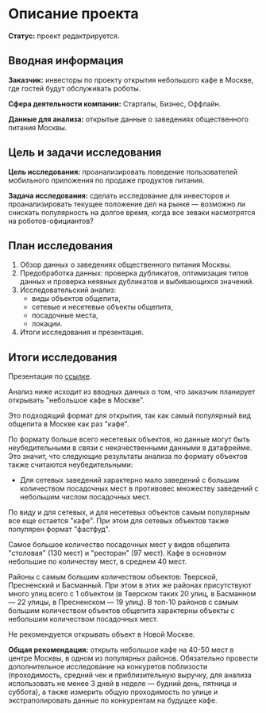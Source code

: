 # Описание проекта

**Статус:** проект редактрируется.

## Вводная информация
**Заказчик:** инвесторы по проекту открытия небольшого кафе в Москве, где гостей будут обслуживать роботы.

**Сфера деятельности компании:** Стартапы, Бизнес, Оффлайн.

**Данные для анализа:** открытые данные о заведениях общественного питания Москвы.

## Цель и задачи исследования
**Цель исследования:** проанализировать поведение пользователей мобильного приложения по продаже продуктов питания.

**Задача исследования:** сделать исследование для инвесторов и проанализировать текущее положение дел на рынке — возможно ли снискать популярность на долгое время, когда все зеваки насмотрятся на роботов-официантов?

## План исследования

1. Обзор данных о заведениях общественного питания Москвы.
2. Предобработка данных: проверка дубликатов, оптимизация типов данных и проверка неявных дубликатов и выбивающихся значений.
3. Исследовательский анализ:
    * виды объектов общепита,
    * сетевые и несетевые объекты общепита,
    * посадочные места,
    * локации.
6. Итоги исследования и презентация.

## Итоги исследования

Презентация по [ссылке](https://drive.google.com/file/d/1S5WNLzVQtr2N0zKUed7wHMZQEjNCbm4V/view?usp=sharing).

Анализ ниже исходит из вводных данных о том, что заказчик планирует открывать "небольшое кафе в Москве".

Это подходящий формат для открытия, так как самый популярный вид общепита в Москве как раз "кафе".

По формату больше всего несетевых объектов, но данные могут быть неубедительными в связи с некачественными данными в датафрейме. Это значит, что следующие результаты анализа по формату объектов также считаются неубедительными:
* Для сетевых заведений характерно мало заведений с большим количеством посадочных мест в противовес множеству заведений с небольшим числом посадочных мест.  

По виду и для сетевых, и для несетевых объектов самым популярным все еще остается "кафе". При этом для сетевых объектов также популярен формат "фастфуд".

Самое большое количество посадочных мест у видов общепита "столовая" (130 мест) и "ресторан" (97 мест). Кафе в основном небольшие по количеству мест, в среднем 40 мест.

Районы с самым большим количеством объектов: Тверской, Пресненский и Басманный. При этом в этих же районах присутствуют много улиц всего с 1 объектом (в Тверском таких 20 улиц, в Басманном — 22 улицы, в Пресненском — 19 улиц). В топ-10 районов с самым большим количеством объектов общепита характерны объекты с небольшим количеством посадочных мест.

Не рекомендуется открывать объект в Новой Москве.

**Общая рекомендация:** открыть небольшое кафе на 40-50 мест в центре Москвы, в одном из популярных районов. Обязательно провести дополнительное исследование на конкуретов поблизости (проходимость, средний чек и приблизительную выручку, для анализа использовать не менее 3 дней в неделе — будний день, пятница и суббота), а также измерить общую проходимость по улице и экстраполировать данные по конкурентам на будущее кафе.
